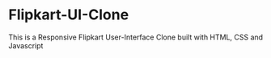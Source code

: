 # Flipkart-UI-Clone
This is a Responsive Flipkart User-Interface Clone built with HTML, CSS and Javascript
